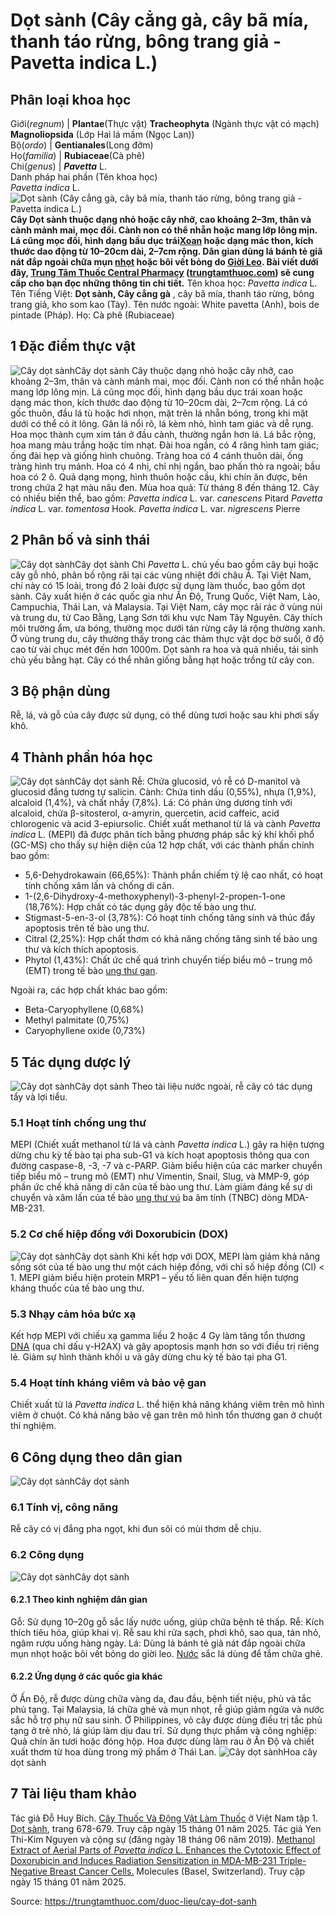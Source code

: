 # Dọt sành (Cây cẳng gà, cây bã mía, thanh táo rừng, bông trang giả - Pavetta indica L.)

Phân loại khoa học  
---  
Giới(_regnum_) |  **Plantae**(Thực vật) **Tracheophyta** (Ngành thực vật có mạch) **Magnoliopsida** (Lớp Hai lá mầm (Ngọc Lan))  
Bộ(_ordo_) | **Gentianales**(Long đởm)  
Họ(_familia_) | **Rubiaceae**(Cà phê)  
Chi(_genus_) | _**Pavetta**_ L.  
Danh pháp hai phần (Tên khoa học)  
_Pavetta indica_ L.  
![Dọt sành \(Cây cẳng gà, cây bã mía, thanh táo rừng, bông trang giả - Pavetta indica L.\)](https://trungtamthuoc.com/images/others/dot-sanh-1-5711.jpg)
**Cây Dọt sành thuộc dạng nhỏ hoặc cây nhỡ, cao khoảng 2–3m, thân và cành mảnh mai, mọc đối. Cành non có thể nhẵn hoặc mang lớp lông mịn. Lá cũng mọc đối, hình dạng bầu dục trái[Xoan](https://trungtamthuoc.com/duoc-lieu/cay-xoan "Xoan") hoặc dạng mác thon, kích thước dao động từ 10–20cm dài, 2–7cm rộng. Dân gian dùng lá bánh tẻ giã nát đắp ngoài chữa mụn [nhọt](https://trungtamthuoc.com/bai-viet/nhot "nhọt") hoặc bôi vết bỏng do [Giời Leo](https://trungtamthuoc.com/bai-viet/benh-zona "Giời Leo"). Bài viết dưới đây, [Trung Tâm Thuốc Central Pharmacy](https://trungtamthuoc.com/ "Trung Tâm Thuốc Central Pharmacy") ([trungtamthuoc.com](https://trungtamthuoc.com/ "trungtamthuoc.com")) sẽ cung cấp cho bạn đọc những thông tin chi tiết.**
Tên khoa học: _Pavetta indica_ L.
Tên Tiếng Việt: **Dọt sành, Cây cẳng gà** , cây bã mía, thanh táo rừng, bông trang giả, kho som kao (Tày).
Tên nước ngoài: White pavetta (Anh), bois de pintade (Pháp).
Họ: Cà phê (Rubiaceae)
##  1 Đặc điểm thực vật
![Cây dọt sành](https://trungtamthuoc.com/images/item/dot-sanh-2.jpg)Cây dọt sành
Cây thuộc dạng nhỏ hoặc cây nhỡ, cao khoảng 2–3m, thân và cành mảnh mai, mọc đối. Cành non có thể nhẵn hoặc mang lớp lông mịn. Lá cũng mọc đối, hình dạng bầu dục trái xoan hoặc dạng mác thon, kích thước dao động từ 10–20cm dài, 2–7cm rộng. Lá có gốc thuôn, đầu lá tù hoặc hơi nhọn, mặt trên lá nhẵn bóng, trong khi mặt dưới có thể có ít lông. Gân lá nổi rõ, lá kèm nhỏ, hình tam giác và dễ rụng.
Hoa mọc thành cụm xim tán ở đầu cành, thường ngắn hơn lá. Lá bắc rộng, hoa mang màu trắng hoặc tím nhạt. Đài hoa ngắn, có 4 răng hình tam giác; ống đài hẹp và giống hình chuông. Tràng hoa có 4 cánh thuôn dài, ống tràng hình trụ mảnh. Hoa có 4 nhị, chỉ nhị ngắn, bao phấn thò ra ngoài; bầu hoa có 2 ô.
Quả dạng mọng, hình thuôn hoặc cầu, khi chín ăn được, bên trong chứa 2 hạt màu nâu đen.
Mùa hoa quả: Từ tháng 8 đến tháng 12.
Cây có nhiều biến thể, bao gồm:
_Pavetta indica_ L. var. _canescens_ Pitard
_Pavetta indica_ L. var. _tomentosa_ Hook.
_Pavetta indica_ L. var. _nigrescens_ Pierre
##  2 Phân bố và sinh thái
![Cây dọt sành](https://trungtamthuoc.com/images/item/dot-sanh-3.jpg)Cây dọt sành
Chi _Pavetta_ L. chủ yếu bao gồm cây bụi hoặc cây gỗ nhỏ, phân bố rộng rãi tại các vùng nhiệt đới châu Á. Tại Việt Nam, chi này có 15 loài, trong đó 2 loài được sử dụng làm thuốc, bao gồm dọt sành.
Cây xuất hiện ở các quốc gia như Ấn Độ, Trung Quốc, Việt Nam, Lào, Campuchia, Thái Lan, và Malaysia. Tại Việt Nam, cây mọc rải rác ở vùng núi và trung du, từ Cao Bằng, Lạng Sơn tới khu vực Nam Tây Nguyên. Cây thích môi trường ẩm, ưa bóng, thường mọc dưới tán rừng cây lá rộng thường xanh. Ở vùng trung du, cây thường thấy trong các thảm thực vật dọc bờ suối, ở độ cao từ vài chục mét đến hơn 1000m. Dọt sành ra hoa và quả nhiều, tái sinh chủ yếu bằng hạt. Cây có thể nhân giống bằng hạt hoặc trồng từ cây con.
##  3 Bộ phận dùng
Rễ, lá, và gỗ của cây được sử dụng, có thể dùng tươi hoặc sau khi phơi sấy khô.
##  4 Thành phần hóa học
![Cây dọt sành](https://trungtamthuoc.com/images/item/dot-sanh-4.jpg)Cây dọt sành
Rễ: Chứa glucosid, vỏ rễ có D-manitol và glucosid đắng tương tự salicin.
Cành: Chứa tinh dầu (0,55%), nhựa (1,9%), alcaloid (1,4%), và chất nhầy (7,8%).
Lá: Có phản ứng dương tính với alcaloid, chứa β-sitosterol, α-amyrin, quercetin, acid caffeic, acid chlorogenic và acid 3-epiursolic.
Chiết xuất methanol từ lá và cành _Pavetta indica_ L. (MEPI) đã được phân tích bằng phương pháp sắc ký khí khối phổ (GC-MS) cho thấy sự hiện diện của 12 hợp chất, với các thành phần chính bao gồm:
  * 5,6-Dehydrokawain (66,65%): Thành phần chiếm tỷ lệ cao nhất, có hoạt tính chống xâm lấn và chống di căn.
  * 1-(2,6-Dihydroxy-4-methoxyphenyl)-3-phenyl-2-propen-1-one (18,76%): Hợp chất có tác dụng gây độc tế bào ung thư.
  * Stigmast-5-en-3-ol (3,78%): Có hoạt tính chống tăng sinh và thúc đẩy apoptosis trên tế bào ung thư.
  * Citral (2,25%): Hợp chất thơm có khả năng chống tăng sinh tế bào ung thư và kích thích apoptosis.
  * Phytol (1,43%): Chất ức chế quá trình chuyển tiếp biểu mô – trung mô (EMT) trong tế bào [ung thư gan](https://trungtamthuoc.com/bai-viet/ung-thu-gan "ung thư gan").


Ngoài ra, các hợp chất khác bao gồm:
  * Beta-Caryophyllene (0,68%)
  * Methyl palmitate (0,75%)
  * Caryophyllene oxide (0,73%)


##  5 Tác dụng dược lý
![Cây dọt sành](https://trungtamthuoc.com/images/item/dot-sanh-5.jpg)Cây dọt sành
Theo tài liệu nước ngoài, rễ cây có tác dụng tẩy và lợi tiểu.
### 5.1 Hoạt tính chống ung thư
MEPI (Chiết xuất methanol từ lá và cành _Pavetta indica_ L.) gây ra hiện tượng dừng chu kỳ tế bào tại pha sub-G1 và kích hoạt apoptosis thông qua con đường caspase-8, -3, -7 và c-PARP.
Giảm biểu hiện của các marker chuyển tiếp biểu mô – trung mô (EMT) như Vimentin, Snail, Slug, và MMP-9, góp phần ức chế khả năng di căn của tế bào ung thư.
Làm giảm đáng kể sự di chuyển và xâm lấn của tế bào [ung thư vú](https://trungtamthuoc.com/bai-viet/ung-thu-vu "ung thư vú") ba âm tính (TNBC) dòng MDA-MB-231.
### 5.2 Cơ chế hiệp đồng với Doxorubicin (DOX)
![Cây dọt sành](https://trungtamthuoc.com/images/item/dot-sanh-6.jpg)Cây dọt sành
Khi kết hợp với DOX, MEPI làm giảm khả năng sống sót của tế bào ung thư một cách hiệp đồng, với chỉ số hiệp đồng (CI) < 1.
MEPI giảm biểu hiện protein MRP1 – yếu tố liên quan đến hiện tượng kháng thuốc của tế bào ung thư.
### 5.3 Nhạy cảm hóa bức xạ
Kết hợp MEPI với chiếu xạ gamma liều 2 hoặc 4 Gy làm tăng tổn thương [DNA](https://trungtamthuoc.com/hoat-chat/dna "DNA") (qua chỉ dấu γ-H2AX) và gây apoptosis mạnh hơn so với điều trị riêng lẻ.
Giảm sự hình thành khối u và gây dừng chu kỳ tế bào tại pha G1.
### 5.4 Hoạt tính kháng viêm và bảo vệ gan
Chiết xuất từ lá _Pavetta indica_ L. thể hiện khả năng kháng viêm trên mô hình viêm ở chuột.
Có khả năng bảo vệ gan trên mô hình tổn thương gan ở chuột thí nghiệm.
##  6 Công dụng theo dân gian
![Cây dọt sành](https://trungtamthuoc.com/images/item/dot-sanh-7.jpg)Cây dọt sành
### 6.1 Tính vị, công năng
Rễ cây có vị đắng pha ngọt, khi đun sôi có mùi thơm dễ chịu.
### 6.2 Công dụng
![Cây dọt sành](https://trungtamthuoc.com/images/item/dot-sanh-8.jpg)Cây dọt sành
#### 6.2.1 Theo kinh nghiệm dân gian
Gỗ: Sử dụng 10–20g gỗ sắc lấy nước uống, giúp chữa bệnh tê thấp.
Rễ: Kích thích tiêu hóa, giúp khai vị. Rễ sau khi rửa sạch, phơi khô, sao qua, tán nhỏ, ngâm rượu uống hàng ngày.
Lá: Dùng lá bánh tẻ giã nát đắp ngoài chữa mụn nhọt hoặc bôi vết bỏng do giời leo. [Nước](https://trungtamthuoc.com/hoat-chat/nuoc "Nước") sắc lá dùng để tắm chữa ghẻ.
#### 6.2.2 Ứng dụng ở các quốc gia khác
Ở Ấn Độ, rễ được dùng chữa vàng da, đau đầu, bệnh tiết niệu, phù và tắc phủ tạng.
Tại Malaysia, lá chữa ghẻ và mụn nhọt, rễ giúp giảm ngứa và nước sắc hỗ trợ phụ nữ sau sinh.
Ở Philippines, vỏ cây được dùng điều trị tắc phủ tạng ở trẻ nhỏ, lá giúp làm dịu đau trĩ.
Sử dụng thực phẩm và công nghiệp: Quả chín ăn tươi hoặc đóng hộp. Hoa được dùng làm rau ở Ấn Độ và chiết xuất thơm từ hoa dùng trong mỹ phẩm ở Thái Lan.
![Cây dọt sành](https://trungtamthuoc.com/images/item/dot-sanh-9.jpg)Hoa cây dọt sành
##  7 Tài liệu tham khảo
Tác giả Đỗ Huy Bích. [Cây Thuốc Và Động Vật Làm Thuốc](https://trungtamthuoc.com/bai-viet/doc-online-va-tai-mien-phi-pdf-sach-cay-thuoc-va-dong-vat-lam-thuoc-o-viet-nam "Cây Thuốc Và Động Vật Làm Thuốc") ở Việt Nam tập 1. [Dọt sành](https://trungtamthuoc.com/upload/pdf/cay-thuoc-va-dong-vat-lam-thuoc-tap-1-trungtamthuoc.com.pdf), trang 678-679. Truy cập ngày 15 tháng 01 năm 2025.
Tác giả Yen Thi-Kim Nguyen và cộng sự (đăng ngày 18 tháng 06 năm 2019). [Methanol Extract of Aerial Parts of _Pavetta indica_ L. Enhances the Cytotoxic Effect of Doxorubicin and Induces Radiation Sensitization in MDA-MB-231 Triple-Negative Breast Cancer Cells.](https://doi.org/10.3390/molecules24122273) Molecules (Basel, Switzerland). Truy cập ngày 15 tháng 01 năm 2025.


Source: https://trungtamthuoc.com/duoc-lieu/cay-dot-sanh